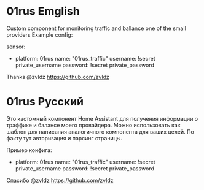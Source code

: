 # 01rus Emglish
Custom component for monitoring traffic and ballance one of the small providers
Example config:

sensor:
  - platform: 01rus
    name: "01rus_traffic"
    username: !secret private_username
    password: !secret private_password
    
Thanks   @zvldz https://github.com/zvldz  
    
# 01rus Русский
Это кастомный компонент Home Assistant для получения информации о траффике и балансе моего провайдера.
Можно использовать как шаблон для написания аналогичного компонента для ваших целей. По факту тут авторизация и парсинг страницы.

Пример конфига:
  - platform: 01rus
    name: "01rus_traffic"
    username: !secret private_username
    password: !secret private_password
    
Спасибо   @zvldz https://github.com/zvldz 
    
    
